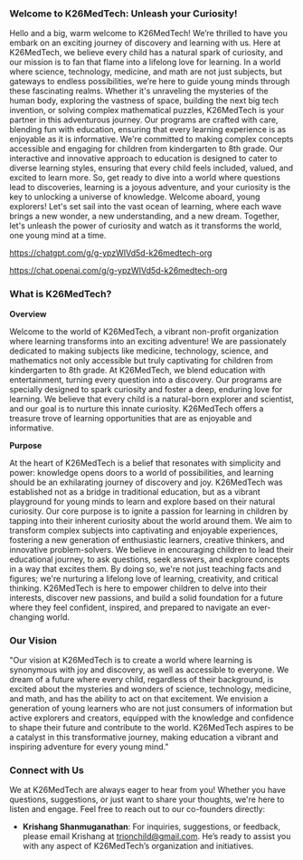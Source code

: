### Welcome to K26MedTech: Unleash your Curiosity!

Hello and a big, warm welcome to K26MedTech! We’re thrilled to have you embark on an exciting journey of discovery and learning with us. Here at K26MedTech, we believe every child has a natural spark of curiosity, and our mission is to fan that flame into a lifelong love for learning.
In a world where science, technology, medicine, and math are not just subjects, but gateways to endless possibilities, we’re here to guide young minds through these fascinating realms. Whether it's unraveling the mysteries of the human body, exploring the vastness of space, building the next big tech invention, or solving complex mathematical puzzles, K26MedTech is your partner in this adventurous journey.
Our programs are crafted with care, blending fun with education, ensuring that every learning experience is as enjoyable as it is informative. We're committed to making complex concepts accessible and engaging for children from kindergarten to 8th grade. Our interactive and innovative approach to education is designed to cater to diverse learning styles, ensuring that every child feels included, valued, and excited to learn more.
So, get ready to dive into a world where questions lead to discoveries, learning is a joyous adventure, and your curiosity is the key to unlocking a universe of knowledge. Welcome aboard, young explorers! Let's set sail into the vast ocean of learning, where each wave brings a new wonder, a new understanding, and a new dream.
Together, let's unleash the power of curiosity and watch as it transforms the world, one young mind at a time.

https://chatgpt.com/g/g-ypzWIVd5d-k26medtech-org 

https://chat.openai.com/g/g-ypzWIVd5d-k26medtech-org

### What is K26MedTech?

**Overview**

Welcome to the world of K26MedTech, a vibrant non-profit organization where learning transforms into an exciting adventure! We are passionately dedicated to making subjects like medicine, technology, science, and mathematics not only accessible but truly captivating for children from kindergarten to 8th grade. At K26MedTech, we blend education with entertainment, turning every question into a discovery.
Our programs are specially designed to spark curiosity and foster a deep, enduring love for learning. We believe that every child is a natural-born explorer and scientist, and our goal is to nurture this innate curiosity. K26MedTech offers a treasure trove of learning opportunities that are as enjoyable and informative.

**Purpose**

At the heart of K26MedTech is a belief that resonates with simplicity and power: knowledge opens doors to a world of possibilities, and learning should be an exhilarating journey of discovery and joy. K26MedTech was established not as a bridge in traditional education, but as a vibrant playground for young minds to learn and explore based on their natural curiosity.
Our core purpose is to ignite a passion for learning in children by tapping into their inherent curiosity about the world around them. We aim to transform complex subjects into captivating and enjoyable experiences, fostering a new generation of enthusiastic learners, creative thinkers, and innovative problem-solvers.
We believe in encouraging children to lead their educational journey, to ask questions, seek answers, and explore concepts in a way that excites them. By doing so, we're not just teaching facts and figures; we're nurturing a lifelong love of learning, creativity, and critical thinking. K26MedTech is here to empower children to delve into their interests, discover new passions, and build a solid foundation for a future where they feel confident, inspired, and prepared to navigate an ever-changing world.

### Our Vision

"Our vision at K26MedTech is to create a world where learning is synonymous with joy and discovery, as well as accessible to everyone. We dream of a future where every child, regardless of their background, is excited about the mysteries and wonders of science, technology, medicine, and math, and has the ability to act on that excitement. We envision a generation of young learners who are not just consumers of information but active explorers and creators, equipped with the knowledge and confidence to shape their future and contribute to the world. K26MedTech aspires to be a catalyst in this transformative journey, making education a vibrant and inspiring adventure for every young mind."

### Connect with Us

We at K26MedTech are always eager to hear from you! Whether you have questions, suggestions, or just want to share your thoughts, we're here to listen and engage.
Feel free to reach out to our co-founders directly:

- **Krishang Shanmuganathan**: For inquiries, suggestions, or feedback, please email Krishang at trionchild@gmail.com. He’s ready to assist you with any aspect of K26MedTech’s organization and initiatives.
